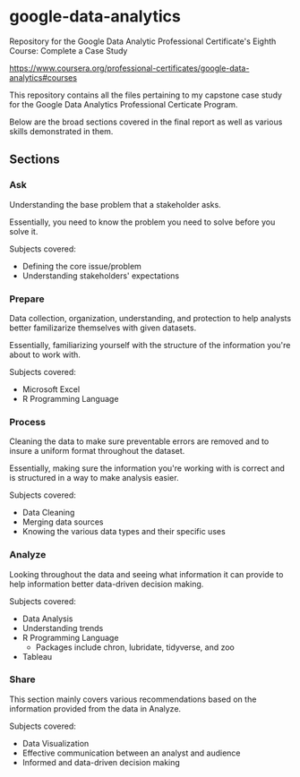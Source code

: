# google-data-analytics
Repository for the Google Data Analytic Professional Certificate's Eighth Course: Complete a Case Study

https://www.coursera.org/professional-certificates/google-data-analytics#courses

This repository contains all the files pertaining to my capstone case study for the Google Data Analytics Professional Certicate Program.

Below are the broad sections covered in the final report as well as various skills demonstrated in them. 

## Sections
### Ask
Understanding the base problem that a stakeholder asks.

Essentially, you need to know the problem you need to solve before you solve it.

Subjects covered:
* Defining the core issue/problem
* Understanding stakeholders' expectations

### Prepare
Data collection, organization, understanding, and protection to help analysts better familizarize themselves with given datasets. 

Essentially, familiarizing yourself with the structure of the information you're about to work with. 

Subjects covered:
* Microsoft Excel
* R Programming Language

### Process
Cleaning the data to make sure preventable errors are removed and to insure a uniform format throughout the dataset. 

Essentially, making sure the information you're working with is correct and is structured in a way to make analysis easier. 

Subjects covered:
* Data Cleaning
* Merging data sources
* Knowing the various data types and their specific uses

### Analyze
Looking throughout the data and seeing what information it can provide to help information better data-driven decision making.

Subjects covered:
* Data Analysis
* Understanding trends
* R Programming Language
  * Packages include chron, lubridate, tidyverse, and zoo
* Tableau

### Share
This section mainly covers various recommendations based on the information provided from the data in Analyze.

Subjects covered:
* Data Visualization
* Effective communication between an analyst and audience
* Informed and data-driven decision making
